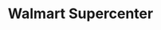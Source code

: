 ---
title: "Walmart Supercenter"
url: /orlando/walmart-supercenter-turkey-lake-road/
shop: Supermarkt
---